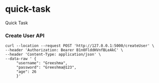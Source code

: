 # quick-task
Quick Task

### Create User API

```
curl --location --request POST 'http://127.0.0.1:5000/createUser' \
--header 'Authorization: Bearer B1n0FlddHVnfBLeAkC' \
--header 'Content-Type: application/json' \
--data-raw ' {
     "username": "Greeshma",
     "password": "Greeshma@123",
     "age": 26
     }'
     
 ```

